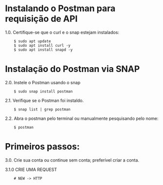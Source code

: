# Instalando o Postman para requisição de API

1.0. Certifique-se que o curl e o snap estejam instalados:
        
        $ sudo apt update
        $ sudo apt install curl -y
        $ sudo apt install snapd -y

# Instalação do Postman via SNAP

2.0. Instele o Postman usando o snap

        $ sudo snap install postman

2.1. Verifique se o Postman foi instaldo.

        $ snap list | grep postman

2.2. Abra o postman pelo terminal ou manualmente pesquisando pelo nome:

        $ postman

# Primeiros passos:

3.0. Crie sua conta ou continue sem conta; preferível criar a conta.

3.1.0 CRIE UMA REQUEST

        # NEW -> HTTP

